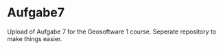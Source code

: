# Aufgabe7
Upload of Aufgabe 7 for the Geosoftware 1 course. Seperate repository to make things easier.
